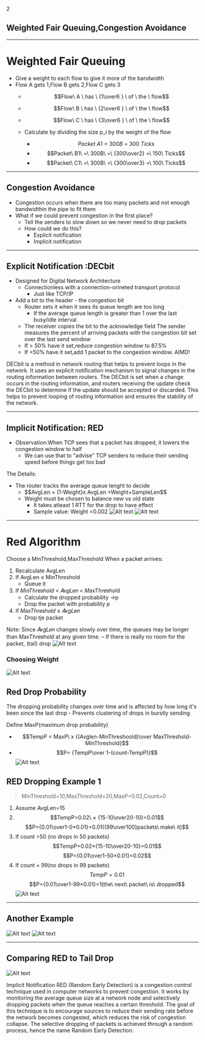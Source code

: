 2
## Weighted Fair Queuing,Congestion Avoidance
---
# Weighted Fair Queuing
- Give a weight to each flow to give it more of the bandwidth
- Flow A gets 1,Flow B gets 2,Flow C gets 3
	- $$Flow\ A \ has \ {1\over6 } \ of \ the \ flow$$
	- $$Flow\ B \ has \ {2\over6 } \ of \ the \ flow$$
	- $$Flow\ C \ has \ {3\over6 } \ of \ the \ flow$$

	- Calculate by dividing the size p_i by the weight of the flow
		- $$Packet\ A1\ =\ 300B\ =\ 300\ Ticks$$
		- $$Packet\ B1\ =\ 300B\ =\ {300\over2} =\ 150\ Ticks$$
		- $$Packet\ C1\ =\ 300B\ =\ {300\over3} =\ 100\ Ticks$$
---
## Congestion Avoidance
- Congestion occurs when there are too many packets and not enough bandwidthin the pipe to fit them
-  What if we could prevent congestion in the first place?
	- Tell the senders to slow down so we never need to drop packets
	- How could we do this?
		- Explicit notification
		- Implicit notification
---
## Explicit Notification :DECbit
- Designed  for Digital Network Architecture
	- Connectionless with a connection-orineted transport protocol
		- Just like TCP/IP
- Add a bit to the header - the congestion bit
	- Router sets it when it sees its queue length are too long
		- If the average queue length is greater than 1 over the last busy/idle interval
	- The receiver copies the bit to the acknowledge field
The sender measures the percent of arriving packets with the congestion bit set over the last send window
   - If > 50% have it set,reduce congestion window to 87.5%
   - If <50% have it set,add 1 packet to the congestion window. AIMD!


DECbit is a method in network routing that helps to prevent loops in the network. It uses an explicit notification mechanism to signal changes in the routing information between routers. The DECbit is set when a change occurs in the routing information, and routers receiving the update check the DECbit to determine if the update should be accepted or discarded. This helps to prevent looping of routing information and ensures the stability of the network.

---
## Implicit Notification: RED
- Observation:When TCP sees that a packet has dropped, it lowers the congestion window to half
	- We can use that to "advise" TCP senders to reduce their sending speed before things get too bad

The Details:
- The router tracks the average queue lenght to decide
	- $$AvgLen = (1-Weight}x AvgLen +Weight+SampleLen$$
	- Weight must be chosen to balance new vs old state
		- It takes atleast 1 RTT for the drop to have effect
		- Sample value: Weight =0.002
![Alt text](IMAGES/Pasted%20image%2020230205115613.png)
![Alt text](IMAGES/Pasted%20image%2020230205120536.png)

---
# Red Algorithm
Choose a MinThreshold,MaxThreshold
When a packet arrives:
1. Recalculate AvgLen
2. If AvgLen ≤ MinThreshold
	- Queue it
3. If 𝑀𝑖𝑛𝑇ℎ𝑟𝑒𝑠ℎ𝑜𝑙𝑑 < 𝐴𝑣𝑔𝐿𝑒𝑛 < 𝑀𝑎𝑥𝑇ℎ𝑟𝑒𝑠ℎ𝑜𝑙d
	- Calculate the dropped probability      ->p
	- Drop the packet with probability p
4. If 𝑀𝑎𝑥𝑇ℎ𝑟𝑒𝑠ℎ𝑜𝑙𝑑 ≤ 𝐴𝑣𝑔𝐿𝑒𝑛
	- Drop tje packet

Note: Since 𝐴𝑣𝑔𝐿𝑒𝑛 changes slowly over time, the queues may be longer than 𝑀𝑎𝑥𝑇ℎ𝑟𝑒𝑠ℎ𝑜𝑙𝑑 at any given time. – If there is really no room for the packet, (tail) drop ![Alt text](IMAGES/Pasted%20image%2020230205120803.png)

### Choosing Weight
![Alt text](IMAGES/Pasted%20image%2020230205120844.png)

## Red Drop Probability
The dropping probability changes over time and is affected by how long it's been since the last drop
	- Prevents clustering of drops in burstly sending

Define MaxP(maximum drop probability)
- $$TempP = MaxP\ x {(Avglen-MinThreshoold)\over MaxThreshold-MinThreshold}$$
- $$P= {TempP\over 1-(count-TempP)}$$
![Alt text](IMAGES/Pasted%20image%2020230205121134.png)

## RED Dropping Example 1
>MinThreshold=10,MaxThreshold=20,MaxP=0.02,Count=0
1. Assume AvgLen=15
2. $$TempP=0.02\ × {15-10\over20-10}=0.01$$
	$$P={0.01\over1-0×0.01}=0.01({99\over100}packets\ make\ it)$$
3. If count =50 (no drops in 50 packets)
	$$TempP=0.02×{15-10\over20-10}=0.01$$
	$$P={0.01\over1-50×0.01}=0.02$$
4. If count = 99(no drops in 99 packets)
$$TempP=0.01$$
$$P={0.01\over1-99×0.01}=1(the\ next\ packet\ is\ dropped$$
![Alt text](IMAGES/Pasted%20image%2020230205121637.png)

---
## Another Example
![Alt text](IMAGES/Pasted%20image%2020230205121704.png)
![Alt text](IMAGES/Pasted%20image%2020230205121711.png)

---
## Comparing RED to Tail Drop

![Alt text](IMAGES/Pasted%20image%2020230205121746.png)

Implicit Notification RED (Random Early Detection) is a congestion control technique used in computer networks to prevent congestion. It works by monitoring the average queue size at a network node and selectively dropping packets when the queue reaches a certain threshold. The goal of this technique is to encourage sources to reduce their sending rate before the network becomes congested, which reduces the risk of congestion collapse. The selective dropping of packets is achieved through a random process, hence the name Random Early Detection.
